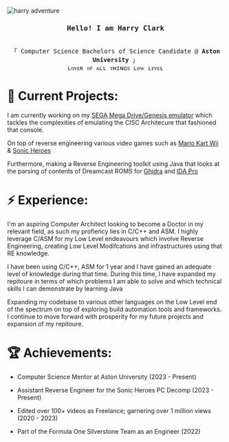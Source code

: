 ![harry adventure](https://github.com/hazzaaclark/hazzaaclark/assets/107435091/5a14aa97-1329-4448-8fe8-fd0c8195ebcb)
<h3 align="center"><samp>Hello! I am <b><a rel="nofollow noopener noreferrer" target="_blank"> Harry Clark</a></b></samp></h3>
<p align="center"><br>
  <samp>
    「 Computer Science Bachelors of Science Candidate @ <b>Aston University</b> 」<br>
    ʟᴏᴠᴇʀ ᴏꜰ ᴀʟʟ ᴛʜɪɴɢꜱ ʟᴏᴡ ʟᴇᴠᴇʟ
  </samp>
</p>

# 🔭 Current Projects:

I am currently working on my [SEGA Mega Drive/Genesis emulator](https://github.com/hazzaaclark/MD68000)
which tackles the complexities of emulating the CISC Architecure
that fashioned that console. 

On top of reverse engineering various video games such as 
[Mario Kart Wii](https://github.com/hazzaaclark/revo) & [Sonic Heroes](https://github.com/hazzaaclark/HEROES_WUP28)

Furthermore, making a Reverse Engineering toolkit using Java that looks at the parsing of contents of Dreamcast ROMS for [Ghidra](https://github.com/hazzaaclark/gdiGhidra) and [IDA Pro](https://github.com/hazzaaclark/chuchu)

# ⚡️ Experience:

I'm an aspiring Computer Architect looking to become a Doctor in my relevant field, as such my profiency lies in C/C++ and ASM. 
I highly leverage C/ASM for my Low Level endeavours 
which involve Reverse Engineering, creating Low Level Modifcations and infrastructures using that RE knowledge.

I have been using C/C++, ASM for 1 year and I have gained an adequate level of knowledge during that time.
During this time, I have expanded my repitoure in terms of which problems I am able to solve and which technical skills I can demonstrate by learning Java

Expanding my codebase to various other languages on the Low Level end of the spectrum on top of exploring build automation tools and frameworks.
I continue to move forward with prosperity for my future projects and expansion of my repitoure.

# 🏆 Achievements:

- Computer Science Mentor at Aston University (2023 - Present)

- Assistant Reverse Engineer for the Sonic Heroes PC Decomp (2023 - Present)

- Edited over 100+ videos as Freelance; garnering over 1 million views (2020 - 2023)

- Part of the Formula One Silverstone Team as an Engineer (2022)
